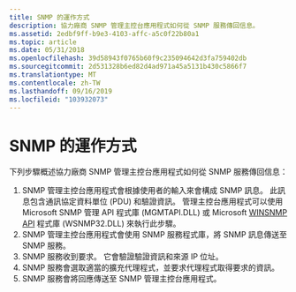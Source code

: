 ```yaml
---
title: SNMP 的運作方式
description: 協力廠商 SNMP 管理主控台應用程式如何從 SNMP 服務傳回信息。
ms.assetid: 2edbf9ff-b9e3-4103-affc-a5c0f22b80a1
ms.topic: article
ms.date: 05/31/2018
ms.openlocfilehash: 39d58943f0765b60f9c235094642d3fa759402db
ms.sourcegitcommit: 2d531328b6ed82d4ad971a45a5131b430c5866f7
ms.translationtype: MT
ms.contentlocale: zh-TW
ms.lasthandoff: 09/16/2019
ms.locfileid: "103932073"
---
```

# <a name="how-snmp-works"></a>SNMP 的運作方式

下列步驟概述協力廠商 SNMP 管理主控台應用程式如何從 SNMP 服務傳回信息：

1.  SNMP 管理主控台應用程式會根據使用者的輸入來會構成 SNMP 訊息。 此訊息包含通訊協定資料單位 (PDU) 和驗證資訊。 管理主控台應用程式可以使用 Microsoft SNMP 管理 API 程式庫 (MGMTAPI.DLL) 或 Microsoft [WINSNMP API](winsnmp-api.md) 程式庫 (WSNMP32.DLL) 來執行此步驟。
2.  SNMP 管理主控台應用程式會使用 SNMP 服務程式庫，將 SNMP 訊息傳送至 SNMP 服務。
3.  SNMP 服務收到要求。 它會驗證驗證資訊和來源 IP 位址。
4.  SNMP 服務會選取適當的擴充代理程式，並要求代理程式取得要求的資訊。
5.  SNMP 服務會將回應傳送至 SNMP 管理主控台應用程式。

 

 




